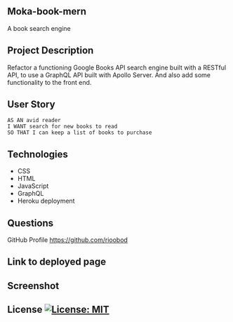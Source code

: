 ## Moka-book-mern
A book search engine

## Project Description
Refactor a functioning Google Books API search engine built with a RESTful API, to use a GraphQL API built with Apollo Server. And also add some functionality to the front end.

## User Story
```
AS AN avid reader
I WANT search for new books to read
SO THAT I can keep a list of books to purchase
```

## Technologies
* CSS
* HTML
* JavaScript
* GraphQL
* Heroku deployment

## Questions
GitHub Profile https://github.com/rioobod

## Link to deployed page

## Screenshot

## License [![License: MIT](https://img.shields.io/badge/License-MIT-yellow.svg)](https://opensource.org/licenses/MIT)

